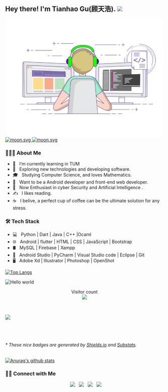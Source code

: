 <h2> Hey there! I'm Tianhao Gu(顾天浩). <img src="https://github.com/souvikguria98/souvikguria98/blob/master/Hi.gif" width="25"></h2>
<img align="right" alt="GIF" src="https://raw.githubusercontent.com/devSouvik/devSouvik/master/gif3.gif" width="500"/>



<!-- real time -->
<a href="https://moon-svg.minung.dev">
  <img src="https://moon-svg.minung.dev/moon.svg?theme=basic" alt="moon.svg" />
</a>

<!-- specific date -->
<a href="https://moon-svg.minung.dev">
  <img src="https://moon-svg.minung.dev/moon.svg?date=2022-03-24&theme=basic" alt="moon.svg" />
</a>


  <!--START_SECTION:waka-->
  <!--END_SECTION:waka-->
<h3> 👨🏻‍💻 About Me </h3>

- 🔭 &nbsp; I’m currently learning in TUM
- 🤔 &nbsp; Exploring new technologies and developing software.
- 🎓 &nbsp; Studying Computer Science, and loves Mathematics.
- 💼 &nbsp; Want to be a Android developer and front-end web developer.
- 🌱 &nbsp; Now Enthusiast in cyber Security and Artificial Intelligence .
- ✍️ &nbsp; I likes reading.
- ☕ &nbsp; I belive, a perfect cup of coffee can be the ultimate solution for any stress. 

<h3>🛠 Tech Stack</h3>

- 💻 &nbsp; Python | Dart | Java | C++ |Ocaml
- 🌐 &nbsp; Android | flutter | HTML | CSS | JavaScript | Bootstrap 
- 🛢 &nbsp; MySQL | Firebase | Xampp
- 🔧 &nbsp; Android Studio | PyCharm | Visual Studio code | Eclipse | Git
- 🖥 &nbsp; Adobe Xd | Illustrator | Photoshop | OpenShot

[![Top Langs](https://github-readme-stats.vercel.app/api/top-langs/?username=devSouvik&layout=compact&text_color=daf7dc&bg_color=151515)](https://github.com/devSouvik/github-readme-stats)

<img src="https://raw.githubusercontent.com/sagar-viradiya/sagar-viradiya/master/resources/banner.png" alt="Hello world">
<p align="center"> 
  Visitor count<br/>
  <img src="https://profile-counter.glitch.me/youszoe/count.svg" />
</p>

<br/>


![](https://github-profile-trophy.vercel.app/?username=PhillipTian&column=7)


<br/>
<center><img src="http://ghchart.rshah.org/409ba5/yousazoe" alt="" /></center>

<h6>* These nice badges are generated by <a href="https://shields.io/">Shields.io</a> and <a href="https://github.com/spencerwooo/Substats">Substats</a>.</h6>

[![Anurag's github stats](https://github-readme-stats.vercel.app/api?username=PhillipTian&show_icons=true&theme=radical)](https://github.com/PhillipTian/github-readme-stats)

<h3> 🤝🏻 Connect with Me </h3>

<p align="center">
&nbsp; <a href="www.pornhub.com"><img src="https://img.icons8.com/plasticine/100/000000/twitter.png" width="50" /></a>  
&nbsp; <a href="www.pornhub.com"><img src="https://img.icons8.com/plasticine/100/000000/instagram-new.png" width="50" /></a>  
&nbsp; <a href="www.pornhub.com"><img src="https://img.icons8.com/plasticine/100/000000/linkedin.png" width="50" /></a>
&nbsp; <a href="www.pornhub.com"><img src="https://img.icons8.com/plasticine/100/000000/gmail.png"  width="50" /></a>
</p>


